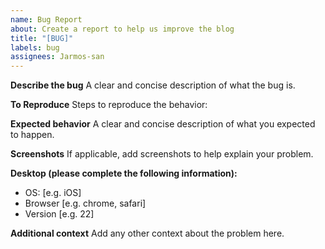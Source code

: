 ```yaml
---
name: Bug Report
about: Create a report to help us improve the blog
title: "[BUG]"
labels: bug
assignees: Jarmos-san
---
```


**Describe the bug** A clear and concise description of what the bug is.

**To Reproduce** Steps to reproduce the behavior:

**Expected behavior** A clear and concise description of what you expected to
happen.

**Screenshots** If applicable, add screenshots to help explain your problem.

**Desktop (please complete the following information):**

- OS: [e.g. iOS]
- Browser [e.g. chrome, safari]
- Version [e.g. 22]

**Additional context** Add any other context about the problem here.
